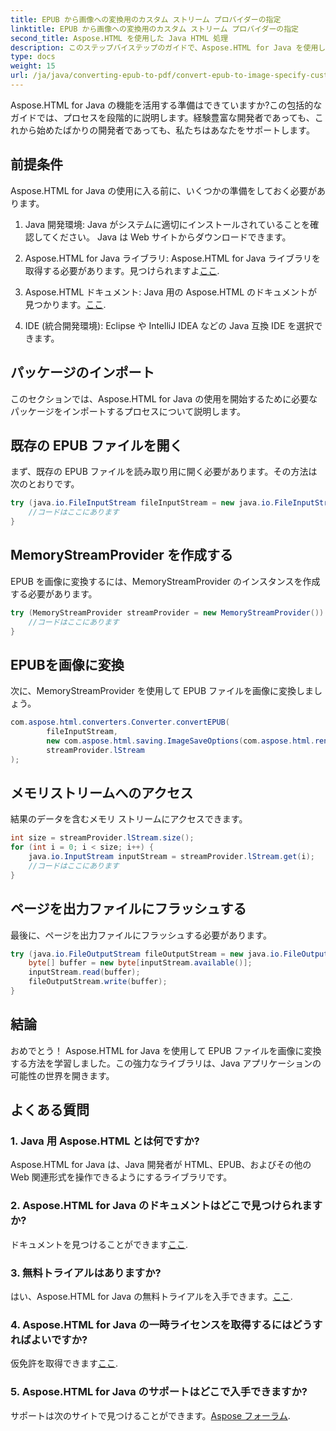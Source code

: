 ```yaml
---
title: EPUB から画像への変換用のカスタム ストリーム プロバイダーの指定
linktitle: EPUB から画像への変換用のカスタム ストリーム プロバイダーの指定
second_title: Aspose.HTML を使用した Java HTML 処理
description: このステップバイステップのガイドで、Aspose.HTML for Java を使用して EPUB ファイルを画像に変換する方法を学びましょう。
type: docs
weight: 15
url: /ja/java/converting-epub-to-pdf/convert-epub-to-image-specify-custom-stream-provider/
---
```


Aspose.HTML for Java の機能を活用する準備はできていますか?この包括的なガイドでは、プロセスを段階的に説明します。経験豊富な開発者であっても、これから始めたばかりの開発者であっても、私たちはあなたをサポートします。 

## 前提条件

Aspose.HTML for Java の使用に入る前に、いくつかの準備をしておく必要があります。

1. Java 開発環境: Java がシステムに適切にインストールされていることを確認してください。 Java は Web サイトからダウンロードできます。

2.  Aspose.HTML for Java ライブラリ: Aspose.HTML for Java ライブラリを取得する必要があります。見つけられますよ[ここ](https://releases.aspose.com/html/java/).

3. Aspose.HTML ドキュメント: Java 用の Aspose.HTML のドキュメントが見つかります。[ここ](https://reference.aspose.com/html/java/).

4. IDE (統合開発環境): Eclipse や IntelliJ IDEA などの Java 互換 IDE を選択できます。

## パッケージのインポート

このセクションでは、Aspose.HTML for Java の使用を開始するために必要なパッケージをインポートするプロセスについて説明します。

## 既存の EPUB ファイルを開く

まず、既存の EPUB ファイルを読み取り用に開く必要があります。その方法は次のとおりです。

```java
try (java.io.FileInputStream fileInputStream = new java.io.FileInputStream(Resources.input("input.epub"))) {
    //コードはここにあります
}
```

## MemoryStreamProvider を作成する

EPUB を画像に変換するには、MemoryStreamProvider のインスタンスを作成する必要があります。

```java
try (MemoryStreamProvider streamProvider = new MemoryStreamProvider()) {
    //コードはここにあります
}
```

## EPUBを画像に変換

次に、MemoryStreamProvider を使用して EPUB ファイルを画像に変換しましょう。

```java
com.aspose.html.converters.Converter.convertEPUB(
        fileInputStream,
        new com.aspose.html.saving.ImageSaveOptions(com.aspose.html.rendering.image.ImageFormat.Jpeg),
        streamProvider.lStream
);
```

## メモリストリームへのアクセス

結果のデータを含むメモリ ストリームにアクセスできます。

```java
int size = streamProvider.lStream.size();
for (int i = 0; i < size; i++) {
    java.io.InputStream inputStream = streamProvider.lStream.get(i);
    //コードはここにあります
}
```

## ページを出力ファイルにフラッシュする

最後に、ページを出力ファイルにフラッシュする必要があります。

```java
try (java.io.FileOutputStream fileOutputStream = new java.io.FileOutputStream(Resources.output("page_{" + (i + 1) + "}.jpg"))) {
    byte[] buffer = new byte[inputStream.available()];
    inputStream.read(buffer);
    fileOutputStream.write(buffer);
}
```

## 結論

おめでとう！ Aspose.HTML for Java を使用して EPUB ファイルを画像に変換する方法を学習しました。この強力なライブラリは、Java アプリケーションの可能性の世界を開きます。

## よくある質問

### 1. Java 用 Aspose.HTML とは何ですか?

Aspose.HTML for Java は、Java 開発者が HTML、EPUB、およびその他の Web 関連形式を操作できるようにするライブラリです。

### 2. Aspose.HTML for Java のドキュメントはどこで見つけられますか?

ドキュメントを見つけることができます[ここ](https://reference.aspose.com/html/java/).

### 3. 無料トライアルはありますか?

はい、Aspose.HTML for Java の無料トライアルを入手できます。[ここ](https://releases.aspose.com/).

### 4. Aspose.HTML for Java の一時ライセンスを取得するにはどうすればよいですか?

仮免許を取得できます[ここ](https://purchase.aspose.com/temporary-license/).

### 5. Aspose.HTML for Java のサポートはどこで入手できますか?

サポートは次のサイトで見つけることができます。[Aspose フォーラム](https://forum.aspose.com/).
